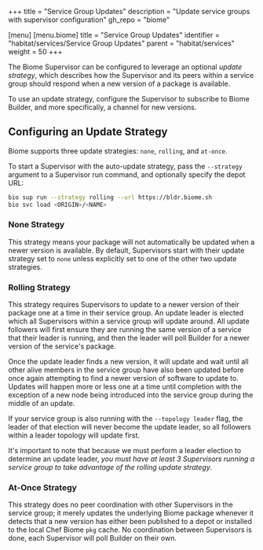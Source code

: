 +++
title = "Service Group Updates"
description = "Update service groups with supervisor configuration"
gh_repo = "biome"

[menu]
  [menu.biome]
    title = "Service Group Updates"
    identifier = "habitat/services/Service Group Updates"
    parent = "habitat/services"
    weight = 50
+++

The Biome Supervisor can be configured to leverage an optional _update strategy_,
which describes how the Supervisor and its peers within a service group should
respond when a new version of a package is available.

To use an update strategy, configure the Supervisor to subscribe to Biome
Builder, and more specifically, a channel for new versions.

## Configuring an Update Strategy

Biome supports three update strategies: `none`, `rolling`, and `at-once`.

To start a Supervisor with the auto-update strategy, pass the `--strategy` argument
to a Supervisor run command, and optionally specify the depot URL:

```bash
bio sup run --strategy rolling --url https://bldr.biome.sh
bio svc load <ORIGIN>/<NAME>
```

### None Strategy

This strategy means your package will not automatically be updated when a newer
version is available. By default, Supervisors start with their update strategy
set to `none` unless explicitly set to one of the other two update strategies.

### Rolling Strategy

This strategy requires Supervisors to update to a newer version of their package
one at a time in their service group. An update leader is elected which all Supervisors
within a service group will update around. All update followers will first ensure
they are running the same version of a service that their leader is running, and
then the leader will poll Builder for a newer version of the service's package.

Once the update leader finds a new version, it will update and wait until all other
alive members in the service group have also been updated before once again attempting
to find a newer version of software to update to. Updates will happen more or less
one at a time until completion with the exception of a new node being introduced into the service
group during the middle of an update.

If your service group is also running with the `--topology leader` flag, the leader
of that election will never become the update leader, so all followers within a leader
topology will update first.

It's important to note that because we must perform a leader election to determine
an update leader, *you must have at least 3 Supervisors running a service group
to take advantage of the rolling update strategy*.

### At-Once Strategy

This strategy does no peer coordination with other Supervisors in the service group;
it merely updates the underlying Biome package whenever it detects that a
new version has either been published to a depot or installed to the local Chef
Biome `pkg` cache. No coordination between Supervisors is done, each Supervisor
will poll Builder on their own.
